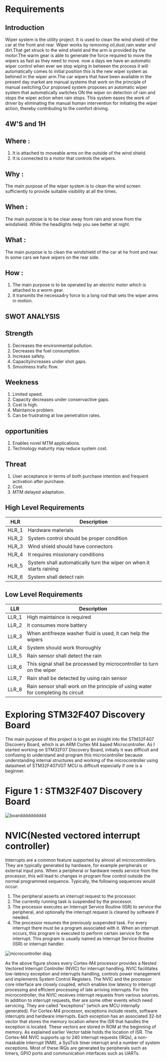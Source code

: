 # Requirements
## Introduction
Wiper system is the utility project. It is used to clean the wind shield of the car at the front and rear. Wiper works by removing oil,dust,rain water and dirt.That get struck to the wind shield and the arm is provided by the motor.The warm gear is able to generate the force required to move the wipers as fast as they need to move. now a days we have an automatic wiper control when ever we stop wiping in between the process it will automatically comes to initial position this is the new wiper system as behined in the wiper arm.The car wipers that have been available in the present day market are manual systems that work on the principle of manual switching.Our proposed system proposes an automatic wiper system that automatically switches ON the wiper on detection of rain and stops the wiper action when rain stops. This system eases the work of driver by eliminating the manual human intervention for initiating the wiper action, thereby contributing to the comfort driving.
## 4W'S and 1H
## Where :
1. It is attached to moveable arms on the outside of the wind shield.
2. It is connected to a motor that controls the wipers.
## Why :
The main purpose of the wiper system is to clean the wind screen sufficiently to provide suitable visibility at all the times.
## When :
The main purpose is to be clear away from rain and snow from the windshield. While the headlights help you see better at night.
## What :
The main purpose is to clean the windshield of the car at he front and rear. In some cars we have wipers on the rear side.
## How :
1. The main purpose is to be operated by an electric motor which is attached to a worm gear.
2. It transmits the necessa4ry force to a long rod that sets the wiper arms in motion.
## SWOT ANALYSIS
## Strength
1. Decreases the environmental pollution.
2. Decreases the fuel consumption.
3. Increase safety.
4. Capacityincreases under shot gaps.
5. Smootness trafic flow.
## Weekness
1. Limited speed.
2. Capacity decreases under conservactive gaps.
3. Cost is high.
4. Maintaince problem.
5. Can be frustrating at low penetration rates.
## opportunities
1. Enables novel MTM applications.
2. Technology maturity may reduce system cost.
## Threat
1. User acceptance in terms of both purchase intention and frequent activation after purchase.
2. Cost.
3. MTM delayed adaptation.
## High Level Requirements
|HLR|Description|
|---|-----------|
|HLR_1|Hardware materials|
|HLR_2|System control should be proper condition|
|HLR_3|Wind shield should have connectors|
|HLR_4|It requires missionary conditions|
|HLR_5|System shall automatically turn the wiper on when it starts raining|
|HLR_6|System shall detect rain|
## Low Level Requirements
|LLR|Description|
|---|-----------|
|LLR_1|High maintaince is required|
|LLR_2|It consumes more battery|
|LLR_3|When antifreeze washer fluid is used, it can help the wipers|
|LLR_4|System should work thoroughly|
|LLR_5|Rain sensor shall detect the rain|
|LLR_6|This signal shall be processed by microcontroller to turn on the wiper|
|LLR_7|Rain shall be detected by using rain sensor|
|LLR_8|Rain sensor shall work on the principle of using water for completing its circuit|
# Exploring STM32F407 Discovery Board
The main purpose of this project is to get an insight into the STM32F407 Discovery Board, which is an ARM Cortex M4 based Microcontroller. As I started working on STM32F07 Discovery Board, initially it was difficult and confusing to understand and program this microcontroller because understanding internal structures and working of the microcontroller using datasheet of STM32F407VGT MCU is difficult especially if one is a beginner.
# Figure 1 : STM32F407 Discovery Board
![boardddddddddd](https://user-images.githubusercontent.com/101496213/168121345-63dada56-a98d-4fda-ab79-786b1513dd99.png)
# NVIC(Nested vectored interrupt controller)
Interrupts are a common feature supported by almost all microcontrollers. They are typically generated by hardware, for example peripherals or external input pins. When a peripheral or hardware needs service from the processor, this will lead to changes in program flow control outside the normal programmed sequence. Typically, the following sequences would occur:
1. The peripheral asserts an interrupt request to the processor.
2. The currently running task is suspended by the processor.
3. The processor executes an Interrupt Service Routine (ISR) to service the peripheral, and optionally the interrupt request is cleared by software if needed.
4. The processor resumes the previously suspended task. For every interrupt there must be a program associated with it. When an interrupt occurs, this program is executed to perform certain service for the interrupt. This program is usually named as Interrupt Service Routine (ISR) or interrupt handler.

![microcontroller diag](https://user-images.githubusercontent.com/101496213/168121601-10866bba-1d6a-4cd8-9aac-ce719c2a961e.png)

As the above figure shows every Cortex-M4 processor provides a Nested Vectored Interrupt Controller (NVIC) for interrupt handling. NVIC facilitates low-latency exception and interrupts handling, controls power management and implements System Control Registers. The NVIC and the processor core interface are closely coupled, which enables low latency to interrupt processing and efficient processing of late arriving interrupts.
For this microcontroller, the NVIC receives interrupt requests from various sources. In addition to interrupt requests, ther are some other events which need servicing. They are called “exceptions” (which are MCU internally generated). For Cortex-M4 processor, exceptions include resets, software interrupts and hardware interrupts. Each exception has an associated 32-bit vector that stores the memory location where the ISR that handles the exception is located. These vectors are stored in ROM at the beginning of memory. As explained earlier Vector table holds the location of ISR. The Cortex-M4 NVIC supports up to 240 interrupt requests (IRQs), a non-maskable interrupt (NMI), a SysTick timer interrupt and a number of system exceptions. Most of these IRQs are generated by peripherals such as timers, GPIO ports and communication interfaces such as UARTs.

